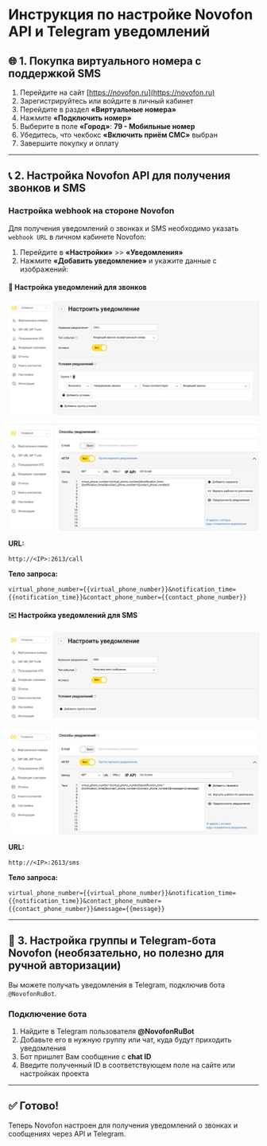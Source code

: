 # Инструкция по настройке Novofon API и Telegram уведомлений

## 🌐 1. Покупка виртуального номера с поддержкой SMS

1. Перейдите на сайт [https://novofon.ru](https://novofon.ru)
2. Зарегистрируйтесь или войдите в личный кабинет
3. Перейдите в раздел **«Виртуальные номера»**
4. Нажмите **«Подключить номер»**
5. Выберите в поле **«Город»**: **79 - Мобильные номер**
6. Убедитесь, что чекбокс **«Включить приём СМС»** выбран
7. Завершите покупку и оплату

---

## 📞 2. Настройка Novofon API для получения звонков и SMS

### Настройка webhook на стороне Novofon

Для получения уведомлений о звонках и SMS необходимо указать `webhook URL` в личном кабинете Novofon:

1. Перейдите в **«Настройки»** >> **«Уведомления»**
2. Нажмите **«Добавить уведомление»** и укажите данные с изображений:

#### 🔔 Настройка уведомлений для звонков
![Настройка звонков — шаг 1](images/call.png)

![Настройка звонков — шаг 2](images/call2.png)

**URL:**
```
http://<IP>:2613/call
```

**Тело запроса:**
```
virtual_phone_number={{virtual_phone_number}}&notification_time={{notification_time}}&contact_phone_number={{contact_phone_number}}
```

#### ✉️ Настройка уведомлений для SMS
![Настройка SMS — шаг 1](images/sms.png)

![Настройка SMS — шаг 2](images/sms2.png)

**URL:**
```
http://<IP>:2613/sms
```

**Тело запроса:**
```
virtual_phone_number={{virtual_phone_number}}&notification_time={{notification_time}}&contact_phone_number={{contact_phone_number}}&message={{message}}
```

---

## 👥 3. Настройка группы и Telegram-бота Novofon (необязательно, но полезно для ручной авторизации)

Вы можете получать уведомления в Telegram, подключив бота `@NovofonRuBot`.

### Подключение бота

1. Найдите в Telegram пользователя **@NovofonRuBot**
2. Добавьте его в нужную группу или чат, куда будут приходить уведомления
3. Бот пришлет Вам сообщение с **chat ID**
4. Введите полученный ID в соответствующем поле на сайте или настройках проекта

---

## ✅ Готово!

Теперь Novofon настроен для получения уведомлений о звонках и сообщениях через API и Telegram.

